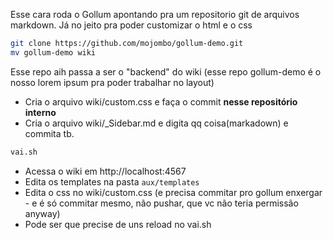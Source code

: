 Esse cara roda o Gollum apontando pra um repositorio git de arquivos markdown.
Já no jeito pra poder customizar o html e o css

```bash
git clone https://github.com/mojombo/gollum-demo.git
mv gollum-demo wiki
```

Esse repo aih passa a ser o "backend" do wiki (esse repo gollum-demo é o nosso lorem ipsum pra poder trabalhar no layout)

* Cria o arquivo wiki/custom.css e faça o commit **nesse repositório interno**
* Cria o arquivo wiki/_Sidebar.md e digita qq coisa(markadown) e commita tb.


```bash
vai.sh
```

* Acessa o wiki em http://localhost:4567
* Edita os templates na pasta `aux/templates`
* Edita o css no wiki/custom.css (e precisa commitar pro gollum enxergar - e é só commitar mesmo, não pushar, que vc não teria permissão anyway)
* Pode ser que precise de uns reload no vai.sh
